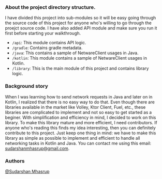 ### About the project directory structure.
I have divided this project into sub-modules so it will be easy  going through the source code of this project for anyone who's willing to go through the proejct source code. I have also added API module and make sure you run it first before starting your walkthrough.
- `/api`: This module contains API logic.
- `/gradle`: Contains gradle metadata.
- `/java`: This contains a sample of NetwareClient usages in Java.
- `/kotlin`: This module contains a sample of NetwareClient usages in Kotlin.
- `/library`: This is the main module of this project and contains library logic.

### Background story

When I was learning how to send network requests in Java and later on in Kotlin, I realized that there is no easy way to do that. Even though there are libraries available in the market like Volley, Ktor Client, Fuel, etc., these libraries are complicated to implement and not so easy to get started as a beginer. With simplification and efficiency in mind, I decided to work on this library. To make this library mature and more efficient, I need contributors. If anyone who's reading this finds my idea interesting, then you can definitely contribute to this project. Just keep one thing in mind: we have to make this library as simple as possible to implement and efficient to handle all networking tasks in Kotlin and Java. You can contact me using this email: sudarshanmhasrup@gmail.com.

### Authors
[@Sudarshan Mhasrup](https://github.com/sudarshanmhasrup)